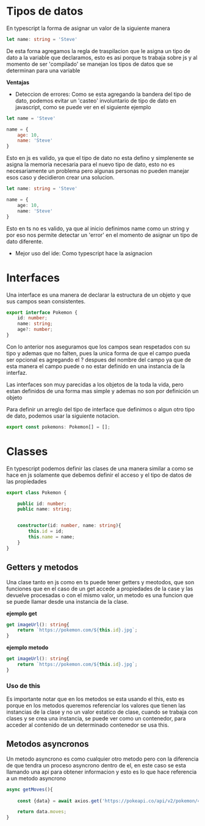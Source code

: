 # Tipos de datos

En typescript la forma de asignar un valor de la siguiente manera

```ts
let name: string = 'Steve'
```

De esta forna agregamos la regla de traspilacion que le asigna un tipo de dato a la variable que declaramos, esto es asi porque ts trabaja sobre js y al momento de ser 'compilado' se manejan los tipos de datos que se determinan para una variable

**Ventajas**

- Deteccion de errores: Como se esta agregando la bandera del tipo de dato, podemos evitar un 'casteo' involuntario de tipo de dato en javascript, como se puede ver en 
el siguiente ejemplo

```js
let name = 'Steve'

name = {
    age: 10,
    name: 'Steve'
}
```

Esto en js es valido, ya que el tipo de dato no esta defino y simplenente se asigna la memoria necesaria para el nuevo tipo de dato, esto no es necesariamente un problema pero algunas personas no pueden manejar esos caso y decidieron crear una solucion.

```ts
let name: string = 'Steve'

name = {
    age: 10,
    name: 'Steve'
}
```

Esto en ts no es valido, ya que al inicio definimos name como un string y por eso nos permite detectar un 'error' en el momento de asignar un tipo de dato diferente.

- Mejor uso del ide: Como typescript hace la asignacion 


# Interfaces

Una interface es una manera de declarar la estructura de un objeto y que sus campos sean consistentes.

```ts
export interface Pokemon {
    id: number;
    name: string;
    age?: number;
}
```

Con lo anterior nos aseguramos que los campos sean respetados con su tipo y ademas que no falten, pues la unica forma de que el campo pueda ser opcional es agregando el ? despues del nombre del campo ya que de esta manera el campo puede o no estar definido en una instancia de la interfaz. 

Las interfaces son muy parecidas a los objetos de la toda la vida, pero estan definidos de una forma mas simple y ademas no son por definición un objeto

Para definir un arreglo del tipo de interface que definimos o algun otro tipo de dato, podemos usar la siguiente notacion. 

```ts
export const pokemons: Pokemon[] = [];
```

# Classes

En typescript podemos definir las clases de una manera similar a como se hace en js solamente que debemos definir el acceso y el tipo de datos de las propiedades

```ts
export class Pokemon {

    public id: number;
    public name: string;


    constructor(id: number, name: string){
        this.id = id;
        this.name = name;
    }
}
```

## Getters y metodos

Una clase tanto en js como en ts puede tener getters y meotodos, que son funciones que en el caso de un get accede a propiedades de la case y las devuelve procesadas o con el mismo valor, un metodo es una funcion que se puede llamar desde una instancia de la clase.

**ejemplo get**

```ts
get imageUrl(): string{
    return `https://pokemon.com/${this.id}.jpg`;
}
```

**ejemplo metodo**

```ts
get imageUrl(): string{
    return `https://pokemon.com/${this.id}.jpg`;
}
```

### Uso de this

Es importante notar que en los metodos se esta usando el this, esto es porque en los metodos queremos referenciar los valores que tienen las instancias de la clase y no un valor estatico de clase, cuando se trabaja con clases y se crea una instancia, se puede ver como un contenedor, para acceder al contenido de un determinado contenedor se usa this.

## Metodos asyncronos

Un metodo asyncrono es como cualquier otro metodo pero con la diferencia de que tendra un proceso asyncrono dentro de el, en este caso se esta llamando una api para obtener informacion y esto es lo que hace referencia a un metodo asyncrono

```ts
async getMoves(){
        
    const {data} = await axios.get('https://pokeapi.co/api/v2/pokemon/4');

    return data.moves;
}
```